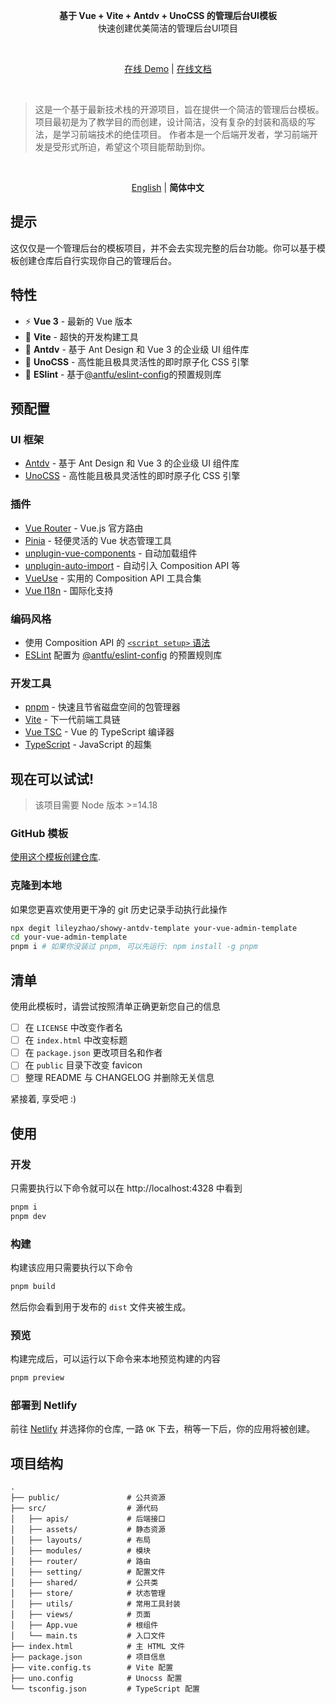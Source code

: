 <p align='center'>
  <b>基于 Vue + Vite + Antdv + UnoCSS 的管理后台UI模板</b>
  <br>快速创建优美简洁的管理后台UI项目
</p>

<br>

<p align='center'>
<a href="https://showy-antdv-template.netlify.app">在线 Demo</a> | <a href="#">在线文档</a>
</p>

<br>

> 这是一个基于最新技术栈的开源项目，旨在提供一个简洁的管理后台模板。
> 项目最初是为了教学目的而创建，设计简洁，没有复杂的封装和高级的写法，是学习前端技术的绝佳项目。
> 作者本是一个后端开发者，学习前端开发是受形式所迫，希望这个项目能帮助到你。

<br>

<p align='center'>
<a href="./README.md">English</a> | <b>简体中文</b>
</p>

## 提示

这仅仅是一个管理后台的模板项目，并不会去实现完整的后台功能。你可以基于模板创建仓库后自行实现你自己的管理后台。

## 特性

- ⚡️ **Vue 3** - 最新的 Vue 版本
- 🚀 **Vite** - 超快的开发构建工具
- 🎨 **Antdv** - 基于 Ant Design 和 Vue 3 的企业级 UI 组件库
- 💅 **UnoCSS** - 高性能且极具灵活性的即时原子化 CSS 引擎
- 🧹 **ESlint** - 基于[@antfu/eslint-config](https://github.com/antfu/eslint-config)的预置规则库

## 预配置

### UI 框架

- [Antdv](https://antdv.com/) - 基于 Ant Design 和 Vue 3 的企业级 UI 组件库
- [UnoCSS](https://github.com/unocss/unocss) - 高性能且极具灵活性的即时原子化 CSS 引擎

### 插件

- [Vue Router](https://github.com/vuejs/router) - Vue.js 官方路由
- [Pinia](https://pinia.vuejs.org) - 轻便灵活的 Vue 状态管理工具
- [unplugin-vue-components](https://github.com/antfu/unplugin-vue-components) - 自动加载组件
- [unplugin-auto-import](https://github.com/antfu/unplugin-auto-import) - 自动引入 Composition API 等
- [VueUse](https://github.com/antfu/vueuse) - 实用的 Composition API 工具合集
- [Vue I18n](https://github.com/intlify/vue-i18n-next) - 国际化支持

### 编码风格

- 使用 Composition API 的 [`<script setup>` 语法](https://v3.vuejs.org/api/sfc-script-setup.html)
- [ESLint](https://eslint.org/) 配置为 [@antfu/eslint-config](https://github.com/antfu/eslint-config) 的预置规则库

### 开发工具

- [pnpm](https://pnpm.io/) - 快速且节省磁盘空间的包管理器
- [Vite](https://vitejs.dev/) - 下一代前端工具链
- [Vue TSC](https://github.com/johnsoncodehk/vue-tsc) - Vue 的 TypeScript 编译器
- [TypeScript](https://www.typescriptlang.org/) - JavaScript 的超集

## 现在可以试试!

> 该项目需要 Node 版本 >=14.18

### GitHub 模板

[使用这个模板创建仓库](https://github.com/lileyzhao/showy-antdv-template/generate).

### 克隆到本地

如果您更喜欢使用更干净的 git 历史记录手动执行此操作

```bash
npx degit lileyzhao/showy-antdv-template your-vue-admin-template
cd your-vue-admin-template
pnpm i # 如果你没装过 pnpm, 可以先运行: npm install -g pnpm
```

## 清单

使用此模板时，请尝试按照清单正确更新您自己的信息

- [ ] 在 `LICENSE` 中改变作者名
- [ ] 在 `index.html` 中改变标题
- [ ] 在 `package.json` 更改项目名和作者
- [ ] 在 `public` 目录下改变 favicon
- [ ] 整理 README 与 CHANGELOG 并删除无关信息

紧接着, 享受吧 :)

## 使用

### 开发

只需要执行以下命令就可以在 http://localhost:4328 中看到

```bash
pnpm i
pnpm dev
```

### 构建

构建该应用只需要执行以下命令

```bash
pnpm build
```

然后你会看到用于发布的 `dist` 文件夹被生成。

### 预览

构建完成后，可以运行以下命令来本地预览构建的内容

```bash
pnpm preview
```

### 部署到 Netlify

前往 [Netlify](https://app.netlify.com/start) 并选择你的仓库, 一路 `OK` 下去，稍等一下后，你的应用将被创建。

## 项目结构

```plaintext
.
├── public/               # 公共资源
├── src/                  # 源代码
│   ├── apis/             # 后端接口
│   ├── assets/           # 静态资源
│   ├── layouts/          # 布局
│   ├── modules/          # 模块
│   ├── router/           # 路由
│   ├── setting/          # 配置文件
│   ├── shared/           # 公共类
│   ├── store/            # 状态管理
│   ├── utils/            # 常用工具封装
│   ├── views/            # 页面
│   ├── App.vue           # 根组件
│   └── main.ts           # 入口文件
├── index.html            # 主 HTML 文件
├── package.json          # 项目信息
├── vite.config.ts        # Vite 配置
├── uno.config            # Unocss 配置
└── tsconfig.json         # TypeScript 配置
```
